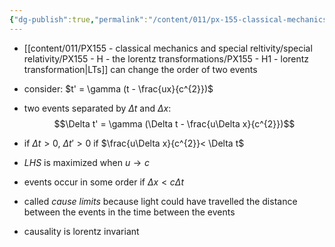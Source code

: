 ```yaml
---
{"dg-publish":true,"permalink":"/content/011/px-155-classical-mechanics-and-special-reltivity/special-relativity/px-155-i-relativistic-momentum-mass-and-energy/px-155-i3-causality/","created":"2024-10-01T18:27:09.796+01:00","updated":"2024-11-26T19:59:29.260+00:00"}
---
```


- [[content/011/PX155 - classical mechanics and special reltivity/special relativity/PX155 - H - the lorentz transformations/PX155 - H1 - lorentz transformation\|LTs]] can change the order of two events

- consider: $t' = \gamma (t - \frac{ux}{c^{2}})$
- two events separated by $\Delta t$ and $\Delta x$:
$$\Delta t' = \gamma (\Delta t - \frac{u\Delta x}{c^{2}})$$
- if $\Delta t>0$, $\Delta t' >0$ if $\frac{u\Delta x}{c^{2}}< \Delta t$
- $LHS$ is maximized when $u \to c$
- events occur in some order if $\Delta x < c\Delta t$

- called *cause limits* because light could have travelled the distance between the events in the time between the events

- causality is lorentz invariant